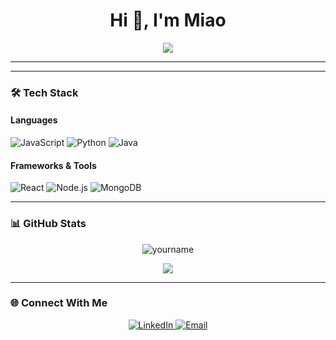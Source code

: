 <!-- README.md -->

<h1 align="center">Hi 👋, I'm Miao</h1>

<p align="center">
  <img src="https://readme-typing-svg.demolab.com?font=Fira+Code&pause=1000&center=true&vCenter=true&width=435&lines=Welcome+to+my+GitHub!;I+love+coding+%F0%9F%92%BB;Let's+build+something+cool!">
</p>

---


---

### 🛠️ Tech Stack

#### Languages  
![JavaScript](https://img.shields.io/badge/-JavaScript-black?style=flat-square&logo=javascript)
![Python](https://img.shields.io/badge/-Python-black?style=flat-square&logo=python)
![Java](https://img.shields.io/badge/-Java-black?style=flat-square&logo=java)

#### Frameworks & Tools  
![React](https://img.shields.io/badge/-React-black?style=flat-square&logo=react)
![Node.js](https://img.shields.io/badge/-Node.js-black?style=flat-square&logo=node.js)
![MongoDB](https://img.shields.io/badge/-MongoDB-black?style=flat-square&logo=mongodb)

---

### 📊 GitHub Stats

<p align="center">
  <img src="https://github-readme-stats.vercel.app/api?username=yourname&show_icons=true&theme=radical" alt="yourname" />
</p>

<p align="center">
  <img src="https://github-readme-streak-stats.herokuapp.com/?user=yourname&theme=radical" />
</p>

---

### 🌐 Connect With Me

<p align="center">
  <a href="https://linkedin.com/in/yourname" target="_blank">
    <img alt="LinkedIn" src="https://img.shields.io/badge/LinkedIn-blue?style=flat-square&logo=linkedin">
  </a>
  <a href="mailto:youremail@example.com">
    <img alt="Email" src="https://img.shields.io/badge/Email-red?style=flat-square&logo=gmail">
  </a>
</p>
